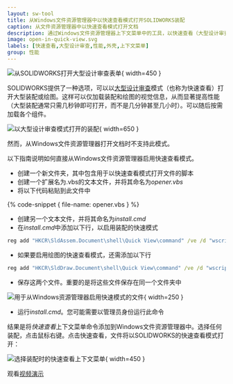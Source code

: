 ```yaml
---
layout: sw-tool
title: 从Windows文件资源管理器中以快速查看模式打开SOLIDWORKS装配
caption: 从文件资源管理器中以快速查看模式打开文档
description: 通过Windows文件资源管理器上下文菜单中的工具，以快速查看（大型设计审查）模式打开SOLIDWORKS装配或绘图
image: open-in-quick-view.svg
labels: [快速查看,大型设计审查,性能,外壳,上下文菜单]
group: 性能
---
```

![从SOLIDWORKS打开大型设计审查表单](large-design-review-open.png){ width=450 }

SOLIDWORKS提供了一种选项，可以以[大型设计审查](https://help.solidworks.com/2018/English/SolidWorks/sldworks/HIDD_DIALOG_LDR_WARNING.htm)模式（也称为快速查看）打开大型装配或绘图。这样可以仅加载装配和绘图的视觉信息，从而显著提高性能（大型装配通常只需几秒钟即可打开，而不是几分钟甚至几小时）。可以随后按需加载各个组件。

![以大型设计审查模式打开的装配](large-design-review.png){ width=650 }

然而，从Windows文件资源管理器打开文档时不支持此模式。

以下指南说明如何直接从Windows文件资源管理器启用快速查看模式。

* 创建一个新文件夹，其中包含用于以快速查看模式打开文件的脚本
* 创建一个扩展名为.vbs的文本文件，并将其命名为*opener.vbs*
* 将以下代码粘贴到此文件中

{% code-snippet { file-name: opener.vbs } %}

* 创建另一个文本文件，并将其命名为*install.cmd*
* 在*install.cmd*中添加以下行，以启用装配的快速模式

~~~ bat
reg add "HKCR\SldAssem.Document\shell\Quick View\command" /ve /d "wscript.exe """%~dp0opener.vbs""" ""%%1""" /f
~~~

* 如果要启用绘图的快速查看模式，还需添加以下行

~~~ bat
reg add "HKCR\SldDraw.Document\shell\Quick View\command" /ve /d "wscript.exe """%~dp0opener.vbs""" ""%%1""" /f
~~~

* 保存这两个文件。重要的是将这些文件保存在同一个文件夹中

![用于从Windows资源管理器启用快速模式的文件](quick-view-files.png){ width=250 }

* 运行*install.cmd*。您可能需要以管理员身份运行此命令

结果是将*快速查看*上下文菜单命令添加到Windows文件资源管理器中。选择任何装配，点击鼠标右键。点击快速查看，文件将以SOLIDWORKS的快速查看模式打开：

![选择装配时的快速查看上下文菜单](quick-view-context-menu.png){ width=450 }

观看[视频演示](https://youtu.be/9uZCecGg25I?t=12)